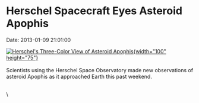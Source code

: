 Herschel Spacecraft Eyes Asteroid Apophis
=========================================

Date: 2013-01-09 21:01:00

[![Herschel\'s Three-Color View of Asteroid
Apophis](http://www.jpl.nasa.gov/images/asteroid/20130109/pia16675-th.jpg){width="100"
height="75"}](http://www.jpl.nasa.gov/news/news.cfm?release=2013-015&rn=news.xml&rst=3650)\
\
Scientists using the Herschel Space Observatory made new observations of
asteroid Apophis as it approached Earth this past weekend.

\
\
